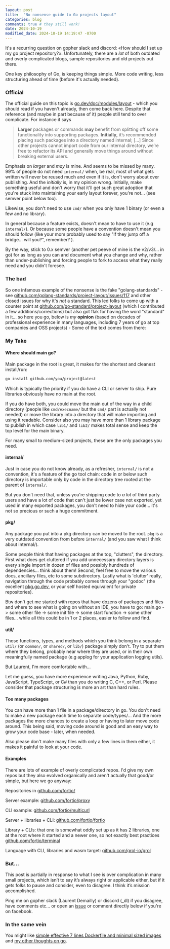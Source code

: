```yaml
---
layout: post
title:  "No nonsense guide to Go projects layout"
categories: blog
comments: true # they still work!
date: 2024-10-19
modified_date: 2024-10-19 14:19:47 -0700
---
```


It's a recurring question on gopher slack and discord: «How should I set up my go project repository?».
Unfortunately, there are a *lot* of both outdated and overly complicated blogs, sample repositories and old projects out there.

One key philosophy of Go, is keeping things simple. More code writing, less structuring ahead of time (before it's actually needed).

### Official

The official guide on this topic is [go.dev/doc/modules/layout](https://go.dev/doc/modules/layout) - which you should read if you haven't already, then come back here. Despite that reference (and maybe in part because of it) people still tend to over complicate. For instance it says

> **Larger** packages or commands **may** benefit from splitting off some functionality into supporting packages. **Initially,** it’s recommended placing such packages into a directory named internal; [...] Since other projects cannot import code from our internal directory, we’re free to refactor its API and generally move things around without breaking external users.

Emphasis on _larger_ and _may_ is mine. And seems to be missed by many. 99% of people do not need `internal/` when, be real, most of what gets written will never be reused much and even if it is, don't worry about over publishing. And the _initially_ is, in my opinion wrong. Initially, make something useful and don't worry that it'll get such great adoption that you're stuck into maintaining your early layout forever, you're not... (see semver point below too).

Likewise, you don't need to use `cmd/` when you only have 1 binary (or even a few and no library).

In general because a feature exists, doesn't mean to have to use it (e.g `internal/`). Or because some people have a convention doesn't mean you should follow (like your mom probably used to say "if they jump off a bridge... will you?", remember? ).

By the way, stick to 0.x semver (another pet peeve of mine is the v2/v3/... in go) for as long as you can and document what you change and why, rather than under-publishing and forcing people to fork to access what they really need and you didn't foresee.

### The bad

So one infamous example of the nonsense is the fake "golang-standards" - see [github.com/golang-standards/project-layout/issues/117](https://github.com/golang-standards/project-layout/issues/117) and other closed issues for why it's _not_ a standard. This led folks to come up with a counter point at [github.com/go-standard/project-layout](https://github.com/go-standard/project-layout) (which I contributed a few additions/corrections) but also got flak for having the word "standard" in it... so here you go, below is _my_ **opinion** (based on decades of professional experience in many languages, including 7 years of go at top companies and OSS projects) - Some of the text comes from there:

### My Take

#### Where should main go?

Main package in the root is great, it makes for the shortest and cleanest install/run:
```sh
go install github.com/you/project@latest
```
Which is typically the priority if you do have a CLI or server to ship. Pure libraries obviously have no main at the root.

If you do have both, you could move the main out of the way in a child directory (people like `cmd/execname/` but the `cmd/` part is actually not needed) or move the library into a directory that will make importing and using it readable. Consider also you may have more than 1 library package to publish in which case `lib1/` and `lib2/` makes total sense and keep the top level for the main binary.

For many small to medium-sized projects, these are the only packages you need.

#### internal/

Just in case you do not know already, as a refresher, `internal/` is not a convention, it's a feature of the go tool chain: code in or below such directory is importable only by code in the directory tree rooted at the parent of `internal/`.

But you don't need that, unless you're shipping code to _a lot_ of third party users and have a lot of code that can't just be lower case not exported, yet used in many exported packages, you don't need to hide your code... it's not so precious or such a huge commitment.

#### pkg/

Any package you put into a pkg directory can be moved to the root.
`pkg` is a very outdated convention from before `internal/` (and you saw what I think about internal/).

Some people think that having packages at the top, "clutters", the directory. First what does get cluttered if you add unnecessary directory layers is every single import in dozen of files and possibly hundreds of dependencies... think about them! Second, feel free to move the various docs, ancillary files, etc to some subdirectory. Lastly what is 'clutter' really, navigation through the code probably comes through your "godoc" (the excellent [pkg.go.dev](https://pkg.go.dev/), or your self hosted equivalent for private repositories).

Btw don't get me started with repos that have dozens of packages and files and where to see what is going on without an IDE, you have to go: main.go -> some other file -> some init file -> some start function -> some other files... while all this could be in 1 or 2 places, easier to follow and find.

#### util/

Those functions, types, and methods which you think belong in a separate `util/` (or `common/`, or `shared/`, or `lib/`) package simply don't. Try to put them where they belong, probably near where they are used, or in their own meaningfully named package (e.g applog for your application logging utils).

But Laurent, I'm more comfortable with...

Let me guess, you have more experience writing Java, Python, Ruby, JavaScript, TypeScript, or C# than you do writing C, C++, or Perl. Please consider that package structuring is more an art than hard rules.

#### Too many packages

You can have more than 1 file in a package/directory in go. You don't need to make a new package each time to separate code/types/... And the more packages the more chances to create a loop or having to later move code around. This being said, moving code around is good and an easy way to grow your code base - later, when needed.

Also please don't make many files with only a few lines in them either, it makes it painful to look at your code.

#### Examples

There are lots of example of overly complicated repos. I'd give my own repos but they also evolved organically and aren't actually that good/or simple, but here we go anyway:

Repositories in [github.com/fortio/](http://github.com/fortio/)

Server example: [github.com/fortio/proxy](https://github.com/fortio/proxy)

CLI example: [github.com/fortio/multicurl](https://github.com/fortio/multicurl)

Server + libraries + CLI: [github.com/fortio/fortio](https://github.com/fortio/fortio)

Library + CLIs: that one is somewhat oddly set up as it has 2 libraries, one at the root where it started and a newer one, so not exactly best practices [github.com/fortio/terminal](https://github.com/fortio/terminal)

Language with CLI, libraries and wasm target: [github.com/grol-io/grol](https://github.com/grol-io/grol)


### But...

This post is partially in response to what I see is over complication in many small projects, which isn’t to say it’s always right or applicable either, but if it gets folks to pause and consider, even to disagree. I think it’s mission accomplished.

Ping me on gopher slack (Laurent Demailly) or discord (_dl) if you disagree, have comments etc... or open an [issue](https://github.com/ldemailly/laurentsv/issues)
or comment directly below if you're on facebook.

### In the same vein

You might like [simple effective 7 lines Dockerfile and minimal sized images](/blog/2024/06/25/stop-the-go-and-docker-madness.html) and [my other thoughts on go](/blog/2024/09/26/golang-7-years-later.html).
